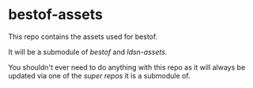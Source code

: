 # bestof-assets
This repo contains the assets used for bestof.  

It will be a submodule of *bestof* and *ldsn-assets*.  

You shouldn't ever need to do anything with this repo as it will always be updated via one of the _super repos_ it is a submodule of.

